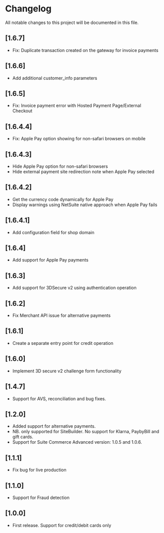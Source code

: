 # Changelog
All notable changes to this project will be documented in this file.

## [1.6.7]
- Fix: Duplicate transaction created on the gateway for invoice payments

## [1.6.6]
- Add additional customer_info parameters

## [1.6.5]
- Fix: Invoice payment error with Hosted Payment Page/External Checkout

## [1.6.4.4]
- Fix: Apple Pay option showing for non-safari browsers on mobile

## [1.6.4.3]
- Hide Apple Pay option for non-safari browsers
- Hide external payment site redirection note when Apple Pay selected

## [1.6.4.2]
- Get the currency code dynamically for Apple Pay
- Display warnings using NetSuite native approach when Apple Pay fails

## [1.6.4.1]
- Add configuration field for shop domain

## [1.6.4]
- Add support for Apple Pay payments

## [1.6.3]
- Add support for 3DSecure v2 using authentication operation

## [1.6.2]
- Fix Merchant API issue for alternative payments

## [1.6.1]
- Create a separate entry point for credit operation

## [1.6.0]
- Implement 3D secure v2 challenge form functionality

## [1.4.7]
- Support for AVS, reconciliation and bug fixes.

## [1.2.0]
- Added support for alternative payments.
- NB. only supported for SiteBuilder. No support for Klarna, PaybyBill and gift cards.
- Support for Suite Commerce Advanced version: 1.0.5 and 1.0.6.

## [1.1.1]
- Fix bug for live production

## [1.1.0]
- Support for Fraud detection

## [1.0.0]
- First release. Support for credit/debit cards only